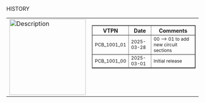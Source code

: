 HISTORY

<table>
  <tr>
    <td valign="top">
      <img src="https://github.com/user-attachments/assets/8a532ba5-d23a-4f8b-95f4-12156342fa2b" alt="Description" width="200">
    </td>
    <td valign="top">
      <table border="1">
        <tr>
          <th style="font-size: 14px; font-weight: bold;">VTPN</th>
          <th style="font-size: 14px; font-weight: bold;">Date</th>
          <th style="font-size: 14px; font-weight: bold;">Comments</th>
        </tr>
        <tr>
          <td style="font-size: 12px;">PCB_1001_01</td>
          <td style="font-size: 12px;">2025-03-28</td>
          <td style="font-size: 12px;">00 --> 01 to add new circuit sections</td>
        </tr>
        <tr>
          <td style="font-size: 12px;">PCB_1001_00</td>
          <td style="font-size: 12px;">2025-03-01</td>
          <td style="font-size: 12px;">Initial release</td>
        </tr>
      </table>
    </td>
  </tr>
</table>

